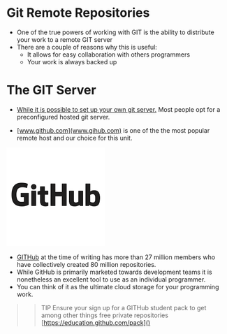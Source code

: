 # Git Remote Repositories

- One of the true powers of working with GIT is the ability to distribute your work to a remote GIT server
- There are a couple of reasons why this is useful:
    - It allows for easy collaboration with others programmers 
    - Your work is always backed up 


# The GIT Server

- [While it is possible to set up your own git server.](https://git-scm.com/book/en/v2/Git-on-the-Server-Setting-Up-the-Server) Most people opt for a  preconfigured hosted git server.

- [www.github.com](www.gihub.com) is one of the the most popular remote host and our choice for this unit.

 
![](../../../assets/block_2/git_logo.png)

- [GITHub](https://github.com/about) at the time of writing has more than 27 million members who have collectively created 80 million repositories. 
- While GitHub is primarily marketed towards development teams it is nonetheless an excellent tool to use as an individual programmer.
- You can think of it as the ultimate cloud storage for your programming work. 

  
>> TIP Ensure your sign up for a GITHub student pack to get among other things free private repositories [https://education.github.com/pack]()